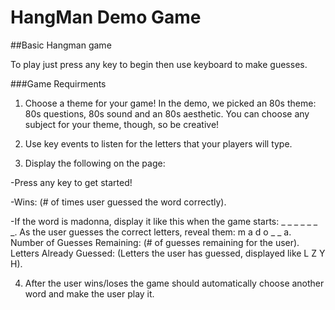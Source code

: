 # HangMan Demo Game

##Basic Hangman game

To play just press any key to begin then use keyboard to make guesses.

###Game Requirments

1. Choose a theme for your game! In the demo, we picked an 80s theme: 80s questions, 80s sound and an 80s aesthetic. You can choose any subject for your theme, though, so be creative!

2. Use key events to listen for the letters that your players will type.

3. Display the following on the page:

-Press any key to get started!

-Wins: (# of times user guessed the word correctly).

-If the word is madonna, display it like this when the game starts: _ _ _ _ _ _ _.
    As the user guesses the correct letters, reveal them: m a d o _ _ a.
    Number of Guesses Remaining: (# of guesses remaining for the user). Letters Already Guessed: (Letters the user has guessed, displayed like L Z Y H).

4. After the user wins/loses the game should automatically choose another word and make the user play it.
